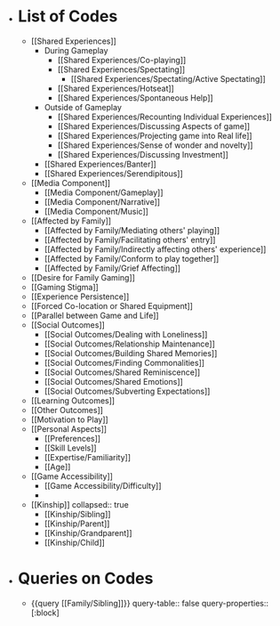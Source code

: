 - # List of Codes
	- [[Shared Experiences]]
		- During Gameplay
			- [[Shared Experiences/Co-playing]]
			- [[Shared Experiences/Spectating]]
				- [[Shared Experiences/Spectating/Active Spectating]]
			- [[Shared Experiences/Hotseat]]
			- [[Shared Experiences/Spontaneous Help]]
		- Outside of Gameplay
			- [[Shared Experiences/Recounting Individual Experiences]]
			- [[Shared Experiences/Discussing Aspects of game]]
			- [[Shared Experiences/Projecting game into Real life]]
			- [[Shared Experiences/Sense of wonder and novelty]]
			- [[Shared Experiences/Discussing Investment]]
		- [[Shared Experiences/Banter]]
		- [[Shared Experiences/Serendipitous]]
	- [[Media Component]]
		- [[Media Component/Gameplay]]
		- [[Media Component/Narrative]]
		- [[Media Component/Music]]
	- [[Affected by Family]]
		- [[Affected by Family/Mediating others' playing]]
		- [[Affected by Family/Facilitating others' entry]]
		- [[Affected by Family/Indirectly affecting others' experience]]
		- [[Affected by Family/Conform to play together]]
		- [[Affected by Family/Grief Affecting]]
	- [[Desire for Family Gaming]]
	- [[Gaming Stigma]]
	- [[Experience Persistence]]
	- [[Forced Co-location or Shared Equipment]]
	- [[Parallel between Game and Life]]
	- [[Social Outcomes]]
		- [[Social Outcomes/Dealing with Loneliness]]
		- [[Social Outcomes/Relationship Maintenance]]
		- [[Social Outcomes/Building Shared Memories]]
		- [[Social Outcomes/Finding Commonalities]]
		- [[Social Outcomes/Shared Reminiscence]]
		- [[Social Outcomes/Shared Emotions]]
		- [[Social Outcomes/Subverting Expectations]]
	- [[Learning Outcomes]]
	- [[Other Outcomes]]
	- [[Motivation to Play]]
	- [[Personal Aspects]]
		- [[Preferences]]
		- [[Skill Levels]]
		- [[Expertise/Familiarity]]
		- [[Age]]
	- [[Game Accessibility]]
		- [[Game Accessibility/Difficulty]]
		-
	- [[Kinship]]
	  collapsed:: true
		- [[Kinship/Sibling]]
		- [[Kinship/Parent]]
		- [[Kinship/Grandparent]]
		- [[Kinship/Child]]
- # Queries on Codes
	- {{query [[Family/Sibling]]}}
	  query-table:: false
	  query-properties:: [:block]